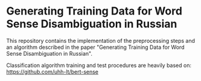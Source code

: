 # Generating Training Data for Word Sense Disambiguation in Russian
This repository contains the implementation of the preprocessing steps and an algorithm described in the paper "Generating Training Data for Word Sense Disambiguation in Russian".

Classification algorithm training and test procedures are heavily based on: https://github.com/uhh-lt/bert-sense
